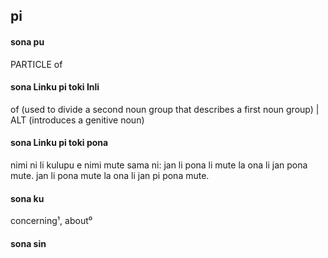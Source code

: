 ## pi

#### sona pu

PARTICLE of

#### sona Linku pi toki Inli

of (used to divide a second noun group that describes a first noun group) | ALT (introduces a genitive noun)

#### sona Linku pi toki pona

nimi ni li kulupu e nimi mute sama ni:
jan li pona li mute la ona li jan pona mute. jan li pona mute la ona li jan pi pona mute.

#### sona ku

concerning¹, about⁰

#### sona sin

